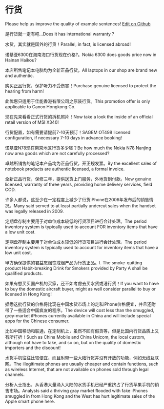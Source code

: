 # 行货

Please help us improve the quality of example sentences! [Edit on Github](https://github.com/jiyushe/jiyu-example-sentence-source/blob/main/chinese/hanghuo.md)

<p><span class="chinese">是行货就一定有吧…</span><span class="english">Does it has international warranty ?</span></p>

<p><span class="chinese">水货，其实就是国外的行货！</span><span class="english">Parallel, in fact, is licensed abroad!</span></p>

<p><span class="chinese">诺基亚6300在海南海口行货现在价格?。</span><span class="english">Nokia 6300 does goods price now in Hainan Haikou?</span></p>

<p><span class="chinese">本店所售笔记本电脑均为全新正品行货。</span><span class="english">All laptops in our shop are brand new and authentic.</span></p>

<p><span class="chinese">购买正品行货，保护听力不受伤害！</span><span class="english">Purchase genuine licensed to protect the hearing from harm!</span></p>

<p><span class="chinese">此优惠只适用于佳能香港有限公司之原装行货。</span><span class="english">This promotion offer is only applicable to Canon Hongkong Co.</span></p>

<p><span class="chinese">现在先来看看正式行货的拆机照片！</span><span class="english">Now take a look the inside of an official retail version of MSI X340!</span></p>

<p><span class="chinese">行货配置，如有需要请提前7-10天预订！</span><span class="english">SAGEM OT498 licensed configuration, if necessary 7-10 days in advance booking!</span></p>

<p><span class="chinese">诺基亚N78现在南京地区行货多少钱？</span><span class="english">Be how much the Nokia N78 Nanjing now area goods which are not carefully processed?</span></p>

<p><span class="chinese">卓越所销售的笔记本产品均为正品行货，开正规发票。</span><span class="english">By the excellent sales of notebook products are authentic licensed, a formal invoice.</span></p>

<p><span class="chinese">全新正品行货，保修三年，提供送货上门服务，外地货到付款。</span><span class="english">New genuine licensed, warranty of three years, providing home delivery services, field COD.</span></p>

<p><span class="chinese">许多人都说，这至少在一定程度上减少了行货iPhone在2009年发布后的销售情况。</span><span class="english">Many said served to at least partially undercut sales when the handset was legally released in 2009.</span></p>

<p><span class="chinese">定期盘存制主要用于对单位成本较低的行货项目进行会计处理。</span><span class="english">The period inventory system is typically used to account FOR inventory items that have a low unit cost.</span></p>

<p><span class="chinese">定期盘存制主要用于对单位成本较低的行货项目进行会计处理。</span><span class="english">The period inventory system is typically used to account for inventory items that have a low unit cost.</span></p>

<p><span class="chinese">甲方确保提供的君益忘烟饮戒烟产品为行货正品。</span><span class="english">I. The smoke-quitting product Habit-breaking Drink for Smokers provided by Party A shall be qualified products.</span></p>

<p><span class="chinese">如果有想买买国产机的买家，还不如考虑去买水货或港行货！</span><span class="english">If you want to have to buy the domestic aircraft buyer, might as well consider parallel to buy or licensed in Hong Kong!</span></p>

<p><span class="chinese">据悉这批行货的价格将比现在中国水货市场上的走私iPhone价格便宜，并且还附带了一些适合中国疯友的程序。</span><span class="english">The device will cost less than the smuggled, grey-market iPhones currently available in China and will include special apps for the Chinese consumer.</span></p>

<p><span class="chinese">比如中国移动和联通，在定制机上，虽然不回有假货等，但是比国内行货品质上又有所打折！</span><span class="english">Such as China Mobile and China Unicom, the local custom, although not have to fake, and so on, but on the quality of domestic importers and the discount!</span></p>

<p><span class="chinese">水货手机往往比较便宜，而且附带一些大陆行货并没有开放的功能，例如无线互联网。</span><span class="english">The illegitimate phones are usually cheaper and contain functions, such as wireless Internet, that are not available on phones sold through legal channels.</span></p>

<p><span class="chinese">分析人士指出，从香港大量涌入大陆的水货手机已经严重挤占了行货苹果手机的销售市场。</span><span class="english">Analysts said a thriving gray market flooded with fake iPhones smuggled in from Hong Kong and the West has hurt legitimate sales of the Apple smart phone here.</span></p>

